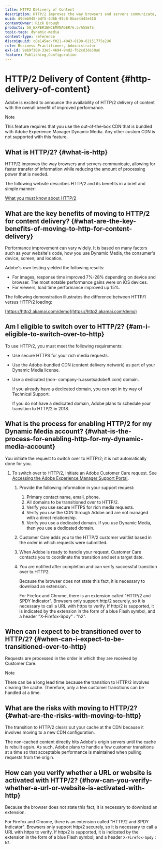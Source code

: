 ```yaml
---
title: HTTP2 Delivery of Content
description: HTTP/2 improves the way browsers and servers communicate, allowing for faster transfer of information while reducing the amount of needed processing power.
uuid: d9deb945-bdf5-4d6b-95c8-8bae4442e618
contentOwner: Rick Brough
products: SG_EXPERIENCEMANAGER/6.5/ASSETS
topic-tags: dynamic-media
content-type: reference
discoiquuid: c8e145ad-f021-4043-8190-62151775e296
role: Business Practitioner, Administrator
exl-id: 9eb9f309-33e5-4694-84d2-fb2cd3de50a6
feature: Publishing,Configuration
---
```

# HTTP/2 Delivery of Content {#http-delivery-of-content}

Adobe is excited to announce the availability of HTTP/2 delivery of content with the overall benefit of improved performance.

>[!NOTE]
>
>This feature requires that you use the out-of-the-box CDN that is bundled with Adobe Experience Manager Dynamic Media. Any other custom CDN is not supported with this feature.

## What is HTTP/2? {#what-is-http}

HTTP/2 improves the way browsers and servers communicate, allowing for faster transfer of information while reducing the amount of processing power that is needed.

The following website describes HTTP/2 and its benefits in a brief and simple manner:

[What you must know about HTTP/2](https://www.engadget.com/2015-02-24-what-you-need-to-know-about-http-2.html)

## What are the key benefits of moving to HTTP/2 for content delivery? {#what-are-the-key-benefits-of-moving-to-http-for-content-delivery}

Performance improvement can vary widely. It is based on many factors such as your website's code, how you use Dynamic Media, the consumer's device, screen, and location.

Adobe's own testing yielded the following results:

* For images, response time improved 7%-28% depending on device and browser. The most notable performance gains were on iOS devices.
* For viewers, load time performance improved up 15%.

The following demonstration illustrates the difference between HTTP/1 versus HTTP/2 loading:

[https://http2.akamai.com/demo](https://http2.akamai.com/demo)

## Am I eligible to switch over to HTTP/2? {#am-i-eligible-to-switch-over-to-http}

To use HTTP/2, you must meet the following requirements:

* Use secure HTTPS for your rich media requests.
* Use the Adobe-bundled CDN (content delivery network) as part of your Dynamic Media license.
* Use a dedicated (non- company-h.assetsadobe#.com) domain.

  If you already have a dedicated domain, you can opt in by way of Technical Support.

  If you do not have a dedicated domain, Adobe plans to schedule your transition to HTTP/2 in 2018.

## What is the process for enabling HTTP/2 for my Dynamic Media account? {#what-is-the-process-for-enabling-http-for-my-dynamic-media-account}

You initiate the request to switch over to HTTP/2; it is not automatically done for you.

1. To switch over to HTTP/2, initiate an Adobe Customer Care request. See [Accessing the Adobe Experience Manager Support Portal](https://helpx.adobe.com/experience-manager/kb/accessing-aem-support-portal.html).

    1. Provide the following information in your support request:

        1. Primary contact name, email, phone.
        1. All domains to be transitioned over to HTTP/2.
        1. Verify you use secure HTTPS for rich media requests.
        1. Verify you use the CDN through Adobe and are not managed with a direct relationship.
        1. Verify you use a dedicated domain. If you use Dynamic Media, then you use a dedicated domain.

    1. Customer Care adds you to the HTTP/2 customer waitlist based in the order in which requests were submitted.
    1. When Adobe is ready to handle your request, Customer Care contacts you to coordinate the transition and set a target date.
    1. You are notified after completion and can verify successful transition over to HTTP2.

       Because the browser does not state this fact, it is necessary to download an extension.

       For Firefox and Chrome, there is an extension called "HTTP/2 and SPDY Indicator". Browsers only support http/2 securely, so it is necessary to call a URL with https to verify. If http/2 is supported, it is indicated by the extension in the form of a blue Flash symbol, and a header "X-Firefox-Spdy" : "h2".

## When can I expect to be transitioned over to HTTP/2? {#when-can-i-expect-to-be-transitioned-over-to-http}

Requests are processed in the order in which they are received by Customer Care.

>[!NOTE]
>
>There can be a long lead time because the transition to HTTP/2 involves clearing the cache. Therefore, only a few customer transitions can be handled at a time.

## What are the risks with moving to HTTP/2? {#what-are-the-risks-with-moving-to-http}

The transition to HTTP/2 clears out your cache at the CDN because it involves moving to a new CDN configuration.

The non-cached content directly hits Adobe's origin servers until the cache is rebuilt again. As such, Adobe plans to handle a few customer transitions at a time so that acceptable performance is maintained when pulling requests from the origin.

## How can you verify whether a URL or website is activated with HTTP/2? {#how-can-you-verify-whether-a-url-or-website-is-activated-with-http}

Because the browser does not state this fact, it is necessary to download an extension.

For Firefox and Chrome, there is an extension called "HTTP/2 and SPDY Indicator". Browsers only support http/2 securely, so it is necessary to call a URL with https to verify. If http/2 is supported, it is indicated by the extension in the form of a blue Flash symbol, and a header `X-Firefox-Spdy` : `h2`.
